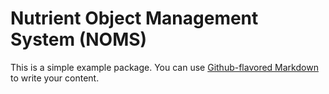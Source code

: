 # Nutrient Object Management System (NOMS)

This is a simple example package. You can use
[Github-flavored Markdown](https://guides.github.com/features/mastering-markdown/)
to write your content.